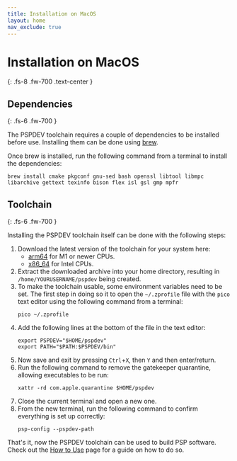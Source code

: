 ```yaml
---
title: Installation on MacOS
layout: home
nav_exclude: true
---
```


# Installation on MacOS
{: .fs-8 .fw-700 .text-center }

## Dependencies
{: .fs-6 .fw-700 }

The PSPDEV toolchain requires a couple of dependencies to be installed before use. Installing them can be done using [brew](https://brew.sh/).

Once brew is installed, run the following command from a terminal to install the dependencies:

```shell
brew install cmake pkgconf gnu-sed bash openssl libtool libmpc libarchive gettext texinfo bison flex isl gsl gmp mpfr
```

## Toolchain 
{: .fs-6 .fw-700 }

Installing the PSPDEV toolchain itself can be done with the following steps:

1. Download the latest version of the toolchain for your system here:
    - [arm64](https://github.com/pspdev/pspdev/releases/latest/download/pspdev-macos-latest-arm64.tar.gz) for M1 or newer CPUs.
    - [x86_64](https://github.com/pspdev/pspdev/releases/latest/download/pspdev-macos-13-x86_64.tar.gz) for Intel CPUs.
2. Extract the downloaded archive into your home directory, resulting in `/home/YOURUSERNAME/pspdev` being created.
3. To make the toolchain usable, some environment variables need to be set. The first step in doing so it to open the `~/.zprofile` file with the `pico` text editor using the following command from a terminal:
    ```shell
    pico ~/.zprofile
    ```
4. Add the following lines at the bottom of the file in the text editor:
    ```shell
    export PSPDEV="$HOME/pspdev"
    export PATH="$PATH:$PSPDEV/bin"
    ```
5. Now save and exit by pressing `Ctrl`+`X`, then `Y` and then enter/return.
6. Run the following command to remove the gatekeeper quarantine, allowing executables to be run:
    ```shell
    xattr -rd com.apple.quarantine $HOME/pspdev
    ```
7. Close the current terminal and open a new one.
8. From the new terminal, run the following command to confirm everything is set up correctly:
    ```shell
    psp-config --pspdev-path
    ```

That's it, now the PSPDEV toolchain can be used to build PSP software. Check out the [How to Use](../how_to_use.html) page for a guide on how to do so.
